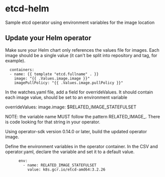 # etcd-helm
Sample etcd operator using environment variables for the image location


## Update your Helm operator

Make sure your Helm chart only references the values file for images. Each image should be a single value (it can't be split into repository and tag, for example).

      containers:
      - name: {{ template "etcd.fullname" . }}
        image: "{{ .Values.image.image }}"
        imagePullPolicy: "{{ .Values.image.pullPolicy }}"

In the watches.yaml file, add a field for overrideValues. It should contain each image value, should be set to an environment variable

  overrideValues:
    image.image: $RELATED_IMAGE_STATEFULSET

NOTE: the variable name MUST follow the pattern RELATED_IMAGE_<identifier>. There is code looking for that string in your operator.

Using operator-sdk version 0.14.0 or later, build the updated operator image.

Define the environment variables in the operator container. In the CSV and operator.yaml, declare the variable and set it to a default value.

          env:
            - name: RELATED_IMAGE_STATEFULSET
              value: k8s.gcr.io/etcd-amd64:3.2.26

